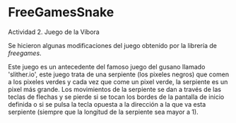 # FreeGamesSnake
Actividad 2. Juego de la Víbora

Se hicieron algunas modificaciones del juego obtenido por la librería de *freegames*. 

Este juego es un antecedente del famoso juego del gusano llamado 'slither.io', este juego trata de una serpiente (los pixeles negros) que comen a los pixeles verdes y cada vez que come un pixel verde, la serpiente es un pixel más grande. Los movimientos de la serpiente se dan a través de las teclas de flechas y se pierde si se tocan los bordes de la pantalla de inicio definida o si se pulsa la tecla opuesta a la dirección a la que va esta serpiente (siempre que la longitud de la serpiente sea mayor a 1).
 
